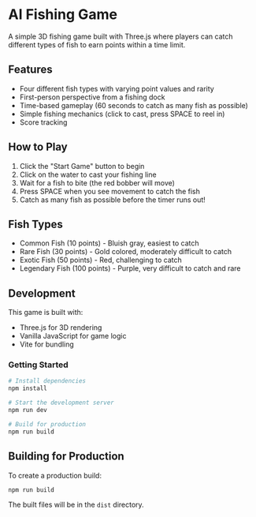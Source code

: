 # AI Fishing Game

A simple 3D fishing game built with Three.js where players can catch different types of fish to earn points within a time limit.

## Features

- Four different fish types with varying point values and rarity
- First-person perspective from a fishing dock
- Time-based gameplay (60 seconds to catch as many fish as possible)
- Simple fishing mechanics (click to cast, press SPACE to reel in)
- Score tracking

## How to Play

1. Click the "Start Game" button to begin
2. Click on the water to cast your fishing line
3. Wait for a fish to bite (the red bobber will move)
4. Press SPACE when you see movement to catch the fish
5. Catch as many fish as possible before the timer runs out!

## Fish Types

- Common Fish (10 points) - Bluish gray, easiest to catch
- Rare Fish (30 points) - Gold colored, moderately difficult to catch
- Exotic Fish (50 points) - Red, challenging to catch
- Legendary Fish (100 points) - Purple, very difficult to catch and rare

## Development

This game is built with:
- Three.js for 3D rendering
- Vanilla JavaScript for game logic
- Vite for bundling

### Getting Started

```bash
# Install dependencies
npm install

# Start the development server
npm run dev

# Build for production
npm run build
```

## Building for Production

To create a production build:

```bash
npm run build
```

The built files will be in the `dist` directory.
